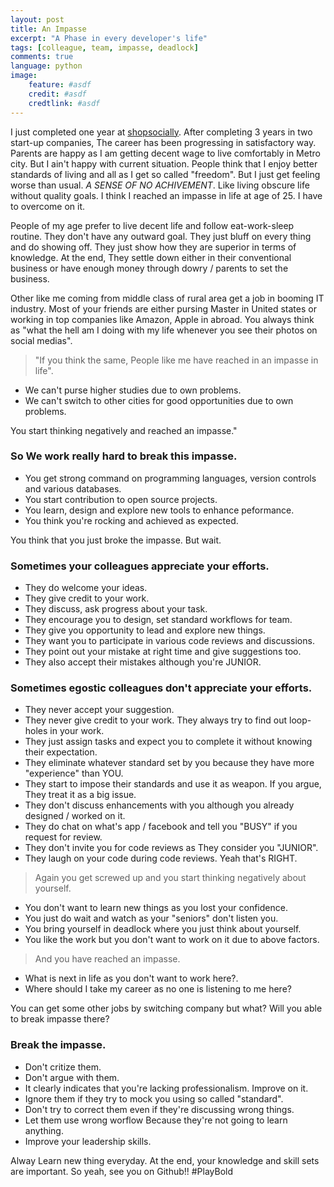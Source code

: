 ```yaml
---
layout: post
title: An Impasse
excerpt: "A Phase in every developer's life"
tags: [colleague, team, impasse, deadlock]
comments: true
language: python
image:
    feature: #asdf
    credit: #asdf
    credtlink: #asdf
---
```


I just completed one year at [shopsocially](shopsocially.com). After completing 3 years in two start-up companies,
The career has been progressing in satisfactory way. Parents are happy as I am getting decent wage to live comfortably in Metro city.
But I ain't happy with current situation. People think that I enjoy better standards of living and all as I get so called "freedom".
But I just get feeling worse than usual. *A SENSE OF NO ACHIVEMENT*. Like living obscure life without quality goals.
I think I reached an impasse in life at age of 25. I have to overcome on it.

People of my age prefer to live decent life and follow eat-work-sleep routine. They don't have any outward goal.
They just bluff on every thing and do showing off. They just show how they are superior in terms of knowledge.
At the end, They settle down either in their conventional business or have enough money through dowry / parents to set the business. 

Other like me coming from middle class of rural area get a job in booming IT industry. Most of your friends are either pursing Master in United states or working in top companies like Amazon, Apple in abroad. You always think as "what the hell am I doing with my life whenever you see their photos on social medias".



>"If you think the same, People like me have reached in an impasse in life".

* We can't purse higher studies due to own problems.
* We can't switch to other cities for good opportunities due to own problems.

You start thinking negatively and reached an impasse."

### So We work really hard to break this impasse. 
  * You get strong command on programming languages, version controls and various databases.
  * You start contribution to open source projects.
  * You learn, design and explore new tools to enhance peformance.
  * You think you're rocking and achieved as expected.

You think that you just broke the impasse. 
But wait.

### Sometimes your colleagues appreciate your efforts.

* They do welcome your ideas.
* They give credit to your work.
* They discuss, ask progress about your task.
* They encourage you to design, set standard workflows for team.
* They give you opportunity to lead and explore new things.
* They want you to participate in various code reviews and discussions.
* They point out your mistake at right time and give suggestions too.
* They also accept their mistakes although you're JUNIOR.

### Sometimes egostic colleagues don't appreciate your efforts.

  * They never accept your suggestion.
  * They never give credit to your work. They always try to find out loop-holes in your work.
  * They just assign tasks and expect you to complete it without knowing their expectation.
  * They eliminate whatever standard set by you because they have more "experience" than YOU.
  * They start to impose their standards and use it as weapon. If you argue, They treat it as a big issue.
  * They don't discuss enhancements with you although you already designed / worked on it.
  * They do chat on what's app / facebook and tell you "BUSY" if you request for review.
  * They don't invite you for code reviews as They consider you "JUNIOR".
  * They laugh on your code during code reviews. Yeah that's RIGHT.


>Again you get screwed up and you start thinking negatively about yourself.

* You don't want to learn new things as you lost your confidence.
* You just do wait and watch as your "seniors" don't listen you.
* You bring yourself in deadlock where you just think about yourself.
* You like the work but you don't want to work on it due to above factors.

>And you have reached an impasse.

 * What is next in life as you don't want to work here?. 
 * Where should I take my career as no one is listening to me here?

You can get some other jobs by switching company but what?
Will you able to break impasse there?

### Break the impasse.
 
  * Don't critize them. 
  * Don't argue with them.
  * It clearly indicates that you're lacking professionalism. Improve on it.
  * Ignore them if they try to mock you using so called "standard".
  * Don't try to correct them even if they're discussing wrong things.
  * Let them use wrong worflow Because they're not going to learn anything.
  * Improve your leadership skills.
  
  
Alway Learn new thing everyday. At the end, your knowledge and skill sets are important.
So yeah, see you on Github!! #PlayBold

